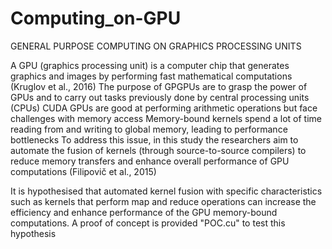 # Computing_on-GPU
GENERAL PURPOSE COMPUTING ON GRAPHICS PROCESSING UNITS

A GPU (graphics processing unit) is a computer chip that generates graphics
and images by performing fast mathematical computations (Kruglov et al., 2016)
The purpose of GPGPUs are to grasp the power of GPUs and to carry out tasks
previously done by central processing units (CPUs)
CUDA GPUs are good at performing arithmetic operations but face challenges
with memory access
Memory-bound kernels spend a lot of time reading from and writing to global
memory, leading to performance bottlenecks
To address this issue, in this study the researchers aim to automate the fusion of
kernels (through source-to-source compilers) to reduce memory transfers and
enhance overall performance of GPU computations (Filipovič et al., 2015)

It is hypothesised that automated kernel fusion with specific characteristics such as
kernels that perform map and reduce operations can increase the efficiency and
enhance performance of the GPU memory-bound computations. A proof of concept is provided 
"POC.cu" to test this hypothesis
